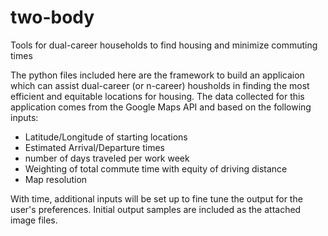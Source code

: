 # two-body
Tools for dual-career households to find housing and minimize commuting times

The python files included here are the framework to build an applicaion which can assist dual-career (or n-career) housholds in finding the most efficient and equitable locations for housing. The data collected for this application comes from the Google Maps API and based on the following inputs:

* Latitude/Longitude of starting locations
* Estimated Arrival/Departure times
* number of days traveled per work week
* Weighting of total commute time with equity of driving distance
* Map resolution

With time, additional inputs will be set up to fine tune the output for the user's preferences. Initial output samples are included as the attached image files.
